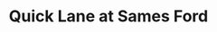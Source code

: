 ---
title: "Quick Lane at Sames Ford"
url: /corpus-christi/quick-lane-at-sames-ford/
shop: car repair
---
